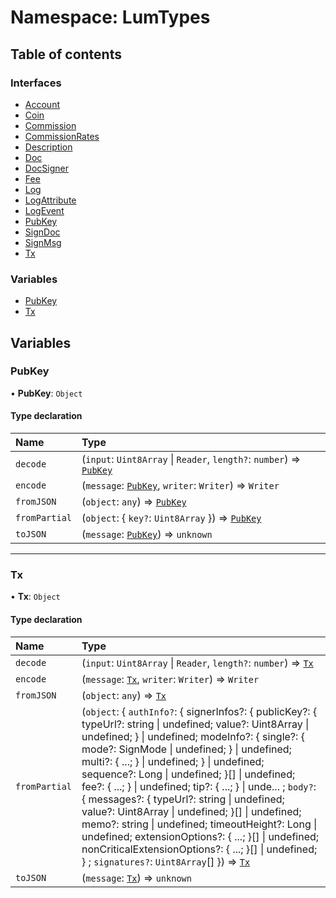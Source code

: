 # Namespace: LumTypes

## Table of contents

### Interfaces

- [Account](../interfaces/LumTypes.Account.md)
- [Coin](../interfaces/LumTypes.Coin.md)
- [Commission](../interfaces/LumTypes.Commission.md)
- [CommissionRates](../interfaces/LumTypes.CommissionRates.md)
- [Description](../interfaces/LumTypes.Description.md)
- [Doc](../interfaces/LumTypes.Doc.md)
- [DocSigner](../interfaces/LumTypes.DocSigner.md)
- [Fee](../interfaces/LumTypes.Fee.md)
- [Log](../interfaces/LumTypes.Log.md)
- [LogAttribute](../interfaces/LumTypes.LogAttribute.md)
- [LogEvent](../interfaces/LumTypes.LogEvent.md)
- [PubKey](../interfaces/LumTypes.PubKey.md)
- [SignDoc](../interfaces/LumTypes.SignDoc.md)
- [SignMsg](../interfaces/LumTypes.SignMsg.md)
- [Tx](../interfaces/LumTypes.Tx.md)

### Variables

- [PubKey](LumTypes.md#pubkey)
- [Tx](LumTypes.md#tx)

## Variables

### PubKey

• **PubKey**: `Object`

#### Type declaration

| Name | Type |
| :------ | :------ |
| `decode` | (`input`: `Uint8Array` \| `Reader`, `length?`: `number`) => [`PubKey`](LumTypes.md#pubkey) |
| `encode` | (`message`: [`PubKey`](LumTypes.md#pubkey), `writer`: `Writer`) => `Writer` |
| `fromJSON` | (`object`: `any`) => [`PubKey`](LumTypes.md#pubkey) |
| `fromPartial` | (`object`: { `key?`: `Uint8Array`  }) => [`PubKey`](LumTypes.md#pubkey) |
| `toJSON` | (`message`: [`PubKey`](LumTypes.md#pubkey)) => `unknown` |

___

### Tx

• **Tx**: `Object`

#### Type declaration

| Name | Type |
| :------ | :------ |
| `decode` | (`input`: `Uint8Array` \| `Reader`, `length?`: `number`) => [`Tx`](LumTypes.md#tx) |
| `encode` | (`message`: [`Tx`](LumTypes.md#tx), `writer`: `Writer`) => `Writer` |
| `fromJSON` | (`object`: `any`) => [`Tx`](LumTypes.md#tx) |
| `fromPartial` | (`object`: { `authInfo?`: { signerInfos?: { publicKey?: { typeUrl?: string \| undefined; value?: Uint8Array \| undefined; } \| undefined; modeInfo?: { single?: { mode?: SignMode \| undefined; } \| undefined; multi?: { ...; } \| undefined; } \| undefined; sequence?: Long \| undefined; }[] \| undefined; fee?: { ...; } \| undefined; tip?: { ...; } \| unde... ; `body?`: { messages?: { typeUrl?: string \| undefined; value?: Uint8Array \| undefined; }[] \| undefined; memo?: string \| undefined; timeoutHeight?: Long \| undefined; extensionOptions?: { ...; }[] \| undefined; nonCriticalExtensionOptions?: { ...; }[] \| undefined; } ; `signatures?`: `Uint8Array`[]  }) => [`Tx`](LumTypes.md#tx) |
| `toJSON` | (`message`: [`Tx`](LumTypes.md#tx)) => `unknown` |
